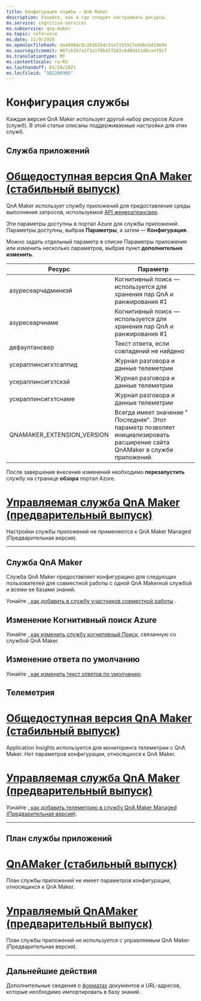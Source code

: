 ```yaml
---
title: Конфигурация службы — QnA Maker
description: Узнайте, как и где следует настраивать ресурсы.
ms.service: cognitive-services
ms.subservice: qna-maker
ms.topic: reference
ms.date: 11/9/2020
ms.openlocfilehash: da46084c8c2616284c31ef155927e8dbcbd19e0e
ms.sourcegitcommit: 867cb1b7a1f3a1f0b427282c648d411d0ca4f81f
ms.translationtype: MT
ms.contentlocale: ru-RU
ms.lasthandoff: 03/20/2021
ms.locfileid: "102209365"
---
```

# <a name="service-configuration"></a>Конфигурация службы

Каждая версия QnA Maker использует другой набор ресурсов Azure (служб). В этой статье описаны поддерживаемые настройки для этих служб. 

## <a name="app-service"></a>Служба приложений

# <a name="qna-maker-ga-stable-release"></a>[Общедоступная версия QnA Maker (стабильный выпуск)](#tab/v1)

QnA Maker использует службу приложений для предоставления среды выполнения запросов, используемой [API женератеансвер](/rest/api/cognitiveservices/qnamaker4.0/runtime/generateanswer).

Эти параметры доступны в портал Azure для службы приложений. Параметры доступны, выбрав **Параметры**, а затем — **Конфигурация**.

Можно задать отдельный параметр в списке Параметры приложения или изменить несколько параметров, выбрав пункт **дополнительно изменить**.

|Ресурс|Параметр|
|--|--|
|азуресеарчадминкэй|Когнитивный поиск — используется для хранения пар QnA и ранжирования #1|
|азуресеарчнаме|Когнитивный поиск — используется для хранения пар QnA и ранжирования #1|
|дефаултансвер|Текст ответа, если совпадений не найдено|
|усераппинсигхтсаппид|Журнал разговора и данные телеметрии|
|усераппинсигхтскэй|Журнал разговора и данные телеметрии|
|усераппинсигхтснаме|Журнал разговора и данные телеметрии|
|QNAMAKER_EXTENSION_VERSION|Всегда имеет значение " _Последняя_". Этот параметр позволяет инициализировать расширение сайта QnAMaker в службе приложений.|

После завершения внесения изменений необходимо **перезапустить** службу на странице **обзора** портал Azure.

# <a name="qna-maker-managed-preview-release"></a>[Управляемая служба QnA Maker (предварительный выпуск)](#tab/v2)

Настройки службы приложений не применяются к QnA Maker Managed (Предварительная версия).

---

## <a name="qna-maker-service"></a>Служба QnA Maker

Служба QnA Maker предоставляет конфигурацию для следующих пользователей для совместной работы с одной QnA Makerной службой и всеми ее базами знаний.

Узнайте [, как добавить в службу участников совместной работы](./reference-role-based-access-control.md) .

## <a name="change-azure-cognitive-search"></a>Изменение Когнитивный поиск Azure

Узнайте [, как изменить службу когнитивный Поиск,](./how-to/configure-QnA-Maker-resources.md#configure-qna-maker-to-use-different-cognitive-search-resource) связанную со службой QnA Maker.

## <a name="change-default-answer"></a>Изменение ответа по умолчанию

Узнайте [, как изменить текст ответов по умолчанию](How-To/change-default-answer.md). 

## <a name="telemetry"></a>Телеметрия

# <a name="qna-maker-ga-stable-release"></a>[Общедоступная версия QnA Maker (стабильный выпуск)](#tab/v1)

Application Insights используется для мониторинга телеметрии с QnA Maker. Нет параметров конфигурации, относящихся к QnA Maker.

# <a name="qna-maker-managed-preview-release"></a>[Управляемая служба QnA Maker (предварительный выпуск)](#tab/v2)

Узнайте [, как добавить телеметрию в службу QnA Maker Managed (Предварительная версия)](How-To/get-analytics-knowledge-base.md). 

---

## <a name="app-service-plan"></a>План службы приложений

# <a name="qnamaker-ga-stable-release"></a>[QnAMaker (стабильный выпуск)](#tab/v1)

План службы приложений не имеет параметров конфигурации, относящихся к QnA Maker.

# <a name="qnamaker-managed-preview-release"></a>[Управляемый QnAMaker (предварительный выпуск)](#tab/v2)

План службы приложений не используется с управляемым QnA Maker (Предварительная версия).

---

## <a name="next-steps"></a>Дальнейшие действия

Дополнительные сведения о [форматах](reference-document-format-guidelines.md) документов и URL-адресов, которые необходимо импортировать в базу знаний.
